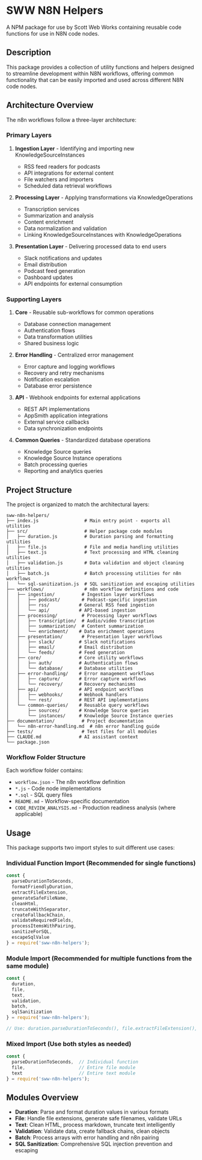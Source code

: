 # SWW N8N Helpers

A NPM package for use by Scott Web Works containing reusable code functions for use in N8N code nodes.

## Description

This package provides a collection of utility functions and helpers designed to streamline development within N8N workflows, offering common functionality that can be easily imported and used across different N8N code nodes.

## Architecture Overview

The n8n workflows follow a three-layer architecture:

### Primary Layers

1. **Ingestion Layer** - Identifying and importing new KnowledgeSourceInstances
   - RSS feed readers for podcasts
   - API integrations for external content
   - File watchers and importers
   - Scheduled data retrieval workflows

2. **Processing Layer** - Applying transformations via KnowledgeOperations
   - Transcription services
   - Summarization and analysis
   - Content enrichment
   - Data normalization and validation
   - Linking KnowledgeSourceInstances with KnowledgeOperations

3. **Presentation Layer** - Delivering processed data to end users
   - Slack notifications and updates
   - Email distribution
   - Podcast feed generation
   - Dashboard updates
   - API endpoints for external consumption

### Supporting Layers

1. **Core** - Reusable sub-workflows for common operations
   - Database connection management
   - Authentication flows
   - Data transformation utilities
   - Shared business logic

2. **Error Handling** - Centralized error management
   - Error capture and logging workflows
   - Recovery and retry mechanisms
   - Notification escalation
   - Database error persistence

3. **API** - Webhook endpoints for external applications
   - REST API implementations
   - AppSmith application integrations
   - External service callbacks
   - Data synchronization endpoints

4. **Common Queries** - Standardized database operations
   - Knowledge Source queries
   - Knowledge Source Instance operations
   - Batch processing queries
   - Reporting and analytics queries

## Project Structure

The project is organized to match the architectural layers:

```
sww-n8n-helpers/
├── index.js                 # Main entry point - exports all utilities
├── src/                     # Helper package code modules
│   ├── duration.js          # Duration parsing and formatting utilities
│   ├── file.js              # File and media handling utilities
│   ├── text.js              # Text processing and HTML cleaning utilities
│   ├── validation.js        # Data validation and object cleaning utilities
│   ├── batch.js             # Batch processing utilities for n8n workflows
│   └── sql-sanitization.js  # SQL sanitization and escaping utilities
├── workflows/               # n8n workflow definitions and code
│   ├── ingestion/          # Ingestion layer workflows
│   │   ├── podcast/        # Podcast-specific ingestion
│   │   ├── rss/           # General RSS feed ingestion
│   │   └── api/           # API-based ingestion
│   ├── processing/         # Processing layer workflows
│   │   ├── transcription/  # Audio/video transcription
│   │   ├── summarization/  # Content summarization
│   │   └── enrichment/    # Data enrichment operations
│   ├── presentation/       # Presentation layer workflows
│   │   ├── slack/         # Slack notifications
│   │   ├── email/         # Email distribution
│   │   └── feeds/         # Feed generation
│   ├── core/              # Core utility workflows
│   │   ├── auth/          # Authentication flows
│   │   └── database/      # Database utilities
│   ├── error-handling/    # Error management workflows
│   │   ├── capture/       # Error capture workflows
│   │   └── recovery/      # Recovery mechanisms
│   ├── api/               # API endpoint workflows
│   │   ├── webhooks/      # Webhook handlers
│   │   └── rest/          # REST API implementations
│   └── common-queries/    # Reusable query workflows
│       ├── sources/       # Knowledge Source queries
│       └── instances/     # Knowledge Source Instance queries
├── documentation/          # Project documentation
│   └── n8n-error-handling.md  # n8n error handling guide
├── tests/                  # Test files for all modules
├── CLAUDE.md              # AI assistant context
└── package.json
```

### Workflow Folder Structure

Each workflow folder contains:
- `workflow.json` - The n8n workflow definition
- `*.js` - Code node implementations
- `*.sql` - SQL query files
- `README.md` - Workflow-specific documentation
- `CODE_REVIEW_ANALYSIS.md` - Production readiness analysis (where applicable)

## Usage

This package supports two import styles to suit different use cases:

### Individual Function Import (Recommended for single functions)

```javascript
const {
  parseDurationToSeconds,
  formatFriendlyDuration,
  extractFileExtension,
  generateSafeFileName,
  cleanHtml,
  truncateWithSeparator,
  createFallbackChain,
  validateRequiredFields,
  processItemsWithPairing,
  sanitizeForSQL,
  escapeSqlValue
} = require('sww-n8n-helpers');
```

### Module Import (Recommended for multiple functions from the same module)

```javascript
const {
  duration,
  file,
  text,
  validation,
  batch,
  sqlSanitization
} = require('sww-n8n-helpers');

// Use: duration.parseDurationToSeconds(), file.extractFileExtension(), etc.
```

### Mixed Import (Use both styles as needed)

```javascript
const {
  parseDurationToSeconds,  // Individual function
  file,                    // Entire file module
  text                     // Entire text module
} = require('sww-n8n-helpers');
```

## Modules Overview

- **Duration**: Parse and format duration values in various formats
- **File**: Handle file extensions, generate safe filenames, validate URLs
- **Text**: Clean HTML, process markdown, truncate text intelligently
- **Validation**: Validate data, create fallback chains, clean objects
- **Batch**: Process arrays with error handling and n8n pairing
- **SQL Sanitization**: Comprehensive SQL injection prevention and escaping

